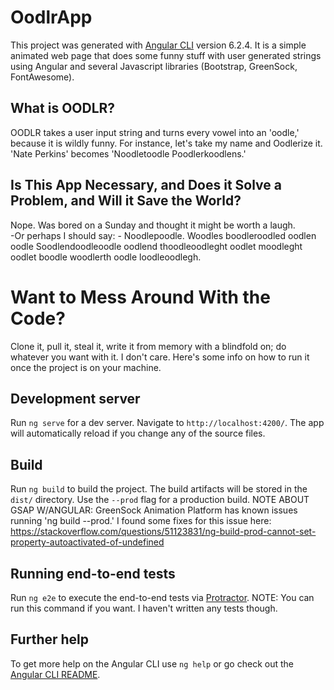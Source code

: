 # OodlrApp

This project was generated with [Angular CLI](https://github.com/angular/angular-cli) version 6.2.4.  It is a simple animated web page that does some funny stuff with user generated strings using Angular and several Javascript libraries (Bootstrap, GreenSock, FontAwesome).

## What is OODLR?
OODLR takes a user input string and turns every vowel into an 'oodle,' because it is wildly funny.  For instance, let's take my name and Oodlerize it.  'Nate Perkins' becomes 'Noodletoodle Poodlerkoodlens.'

## Is This App Necessary, and Does it Solve a Problem, and Will it Save the World?

Nope.  Was bored on a Sunday and thought it might be worth a laugh.  
-Or perhaps I should say:  -
Noodlepoodle.  Woodles boodleroodled oodlen oodle Soodlendoodleoodle oodlend thoodleoodleght oodlet moodleght oodlet boodle woodlerth oodle loodleoodlegh.

# Want to Mess Around With the Code?
Clone it, pull it, steal it, write it from memory with a blindfold on; do whatever you want with it.  I don't care.  Here's some info on how to run it once the project is on your machine.

## Development server

Run `ng serve` for a dev server. Navigate to `http://localhost:4200/`. The app will automatically reload if you change any of the source files.

## Build

Run `ng build` to build the project. The build artifacts will be stored in the `dist/` directory. Use the `--prod` flag for a production build.
NOTE ABOUT GSAP W/ANGULAR:  GreenSock Animation Platform has known issues running 'ng build --prod.'  I found some fixes for this issue here: 
https://stackoverflow.com/questions/51123831/ng-build-prod-cannot-set-property-autoactivated-of-undefined

## Running end-to-end tests

Run `ng e2e` to execute the end-to-end tests via [Protractor](http://www.protractortest.org/).
NOTE:  You can run this command if you want.  I haven't written any tests though.

## Further help

To get more help on the Angular CLI use `ng help` or go check out the [Angular CLI README](https://github.com/angular/angular-cli/blob/master/README.md).
